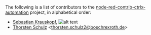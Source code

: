 The following is a list of contributors to the [node-red-contrib-ctrlx-automation](https://github.com/boschrexroth/node-red-contrib-ctrlx-automation) project,
in alphabetical order:

 * [Sebastian Krauskopf](https://github.com/krauskopf), ![alt text](https://badgen.net/badge/repo/maintainer/blue "Repo Maintainer")
 * [Thorsten Schulz](https://github.com/mrtandthecode) <<thorsten.schulz2@boschrexroth.de>>
